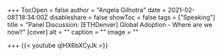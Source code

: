 +++
TocOpen = false
author = "Angela Gilhotra"
date = 2021-02-08T18:34:00Z
disableshare = false
showToc = false
tags = ["Speaking"]
title = "Panel Discussion: [ETHDenver] Global Adoption - Where are we now?"
[cover]
alt = ""
caption = ""
image = ""

+++
{{< youtube qIHX6bXCyJk >}}